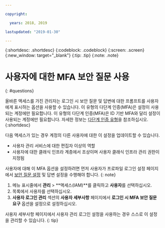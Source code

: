 ```yaml
---

copyright:

  years: 2018, 2019

lastupdated: "2019-01-30"

---
```


{:shortdesc: .shortdesc}
{:codeblock: .codeblock}
{:screen: .screen}
{:new_window: target="_blank"}
{:tip: .tip}
{:note: .note}

# 사용자에 대한 MFA 보안 질문 사용
{: #questions}

올바른 액세스를 가진 관리자는 로그인 시 보안 질문 및 답변에 대한 프롬프트를 사용자에게 표시하는 옵션을 사용할 수 있습니다. 이 유형의 다단계 인증(MFA)은 설정이 사용되는 계정에만 필요합니다. 이 유형의 다단계 인증(MFA)은 ID 기반 MFA와 달리 설정이 사용되는 계정에만 필요합니다. 자세한 정보는 [다단계 인증 유형](/docs/iam?topic=iam-types#types)을 참조하십시오. 
{:shortdesc}

다음 액세스가 있는 경우 계정의 다른 사용자에 대한 이 설정을 업데이트할 수 있습니다.

* 사용자 관리 서비스에 대한 편집자 이상의 역할
* 사용자에 대한 클래식 인프라 계층에서 조상이며 사용자 클래식 인프라 관리 권한이 지정됨


사용자에 대해 이 MFA 옵션을 설정하려면 먼저 사용자가 프로파일 로그인 설정 페이지에서 [보안 질문 설정](/docs/account?topic=account-security-questions#security-questions) 및 답변 설정을 수행해야 합니다. 
{: note}

1. 메뉴 표시줄에서 **관리** &gt; **액세스(IAM)**를 클릭하고 **사용자**를 선택하십시오.
2. 목록에서 사용자를 선택하십시오.
3. **사용자 로그인 관리** 섹션의 **사용자 세부사항** 페이지에서 **로그인 시 MFA 보안 질문 요구** 옵션을 설정으로 설정하십시오.

사용자 세부사항 페이지에서 사용자 관리 로그인 설정을 사용하는 경우 스스로 이 설정을 관리할 수 있습니다.
{: tip}
